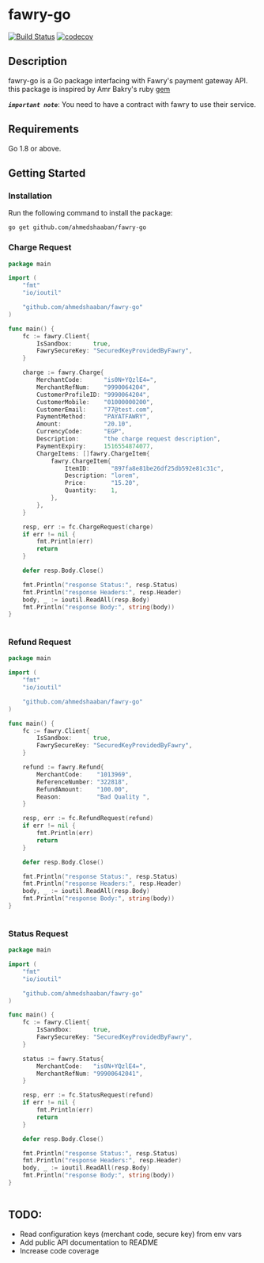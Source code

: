 # fawry-go

[![Build Status](https://travis-ci.com/fawry-api/fawry-go.svg?branch=master)](https://travis-ci.com/fawry-api/fawry-go)
[![codecov](https://codecov.io/gh/fawry-api/fawry-go/badge.svg?branch=master)](https://codecov.io/gh/fawry-api/fawry-go?branch=master)
## Description

fawry-go is a Go package interfacing with Fawry's payment gateway API. this package is inspired by Amr Bakry's ruby [gem](https://github.com/fawry-api/fawry "fawry-ruby§")

_**`important note`**_: You need to have a contract with fawry to use their service.

## Requirements

Go 1.8 or above.

## Getting Started

### Installation

Run the following command to install the package:
```
go get github.com/ahmedshaaban/fawry-go
```

### Charge Request

```go
package main

import (
    "fmt"
    "io/ioutil"

    "github.com/ahmedshaaban/fawry-go"
)

func main() {
    fc := fawry.Client{
        IsSandbox:      true,
        FawrySecureKey: "SecuredKeyProvidedByFawry",
    }

    charge := fawry.Charge{
        MerchantCode:      "is0N+YQzlE4=",
        MerchantRefNum:    "9990064204",
        CustomerProfileID: "9990064204",
        CustomerMobile:    "01000000200",
        CustomerEmail:     "77@test.com",
        PaymentMethod:     "PAYATFAWRY",
        Amount:            "20.10",
        CurrencyCode:      "EGP",
        Description:       "the charge request description",
        PaymentExpiry:     1516554874077,
        ChargeItems: []fawry.ChargeItem{
            fawry.ChargeItem{
                ItemID:      "897fa8e81be26df25db592e81c31c",
                Description: "lorem",
                Price:       "15.20",
                Quantity:    1,
            },
        },
    }

    resp, err := fc.ChargeRequest(charge)
    if err != nil {
        fmt.Println(err)
        return
    }

    defer resp.Body.Close()

    fmt.Println("response Status:", resp.Status)
    fmt.Println("response Headers:", resp.Header)
    body, _ := ioutil.ReadAll(resp.Body)
    fmt.Println("response Body:", string(body))
}
    
```

### Refund Request

```go
package main

import (
    "fmt"
    "io/ioutil"

    "github.com/ahmedshaaban/fawry-go"
)

func main() {
    fc := fawry.Client{
        IsSandbox:      true,
        FawrySecureKey: "SecuredKeyProvidedByFawry",
    }

    refund := fawry.Refund{
        MerchantCode:    "1013969",
        ReferenceNumber: "322818",
        RefundAmount:    "100.00",
        Reason:          "Bad Quality ",
    }

    resp, err := fc.RefundRequest(refund)
    if err != nil {
        fmt.Println(err)
        return
    }

    defer resp.Body.Close()

    fmt.Println("response Status:", resp.Status)
    fmt.Println("response Headers:", resp.Header)
    body, _ := ioutil.ReadAll(resp.Body)
    fmt.Println("response Body:", string(body))
}
    
```

### Status Request

```go
package main

import (
    "fmt"
    "io/ioutil"

    "github.com/ahmedshaaban/fawry-go"
)

func main() {
    fc := fawry.Client{
        IsSandbox:      true,
        FawrySecureKey: "SecuredKeyProvidedByFawry",
    }

    status := fawry.Status{
        MerchantCode:   "is0N+YQzlE4=",
        MerchantRefNum: "99900642041",
    }

    resp, err := fc.StatusRequest(refund)
    if err != nil {
        fmt.Println(err)
        return
    }

    defer resp.Body.Close()

    fmt.Println("response Status:", resp.Status)
    fmt.Println("response Headers:", resp.Header)
    body, _ := ioutil.ReadAll(resp.Body)
    fmt.Println("response Body:", string(body))
}
    
```

## TODO:
- Read configuration keys (merchant code, secure key) from env vars
- Add public API documentation to README
- Increase code coverage
